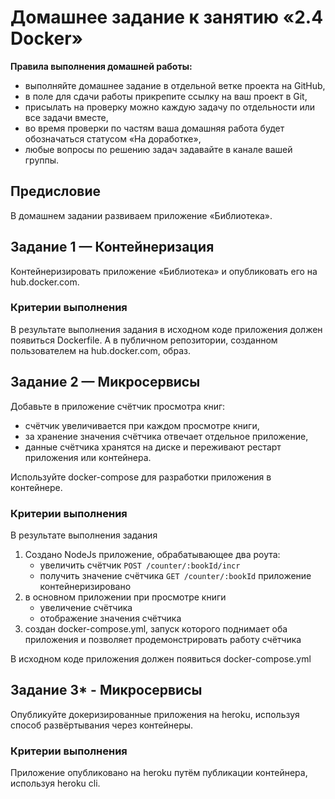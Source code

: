 # Домашнее задание к занятию «2.4 Docker»

**Правила выполнения домашней работы:** 
* выполняйте домашнее задание в отдельной ветке проекта на GitHub,
* в поле для сдачи работы прикрепите ссылку на ваш проект в Git,
* присылать на проверку можно каждую задачу по отдельности или все задачи вместе, 
* во время проверки по частям ваша домашняя работа будет обозначаться статусом «На доработке»,
* любые вопросы по решению задач задавайте в канале вашей группы.

## Предисловие
В домашнем задании развиваем приложение «Библиотека».

## Задание 1 — Контейнеризация

Контейнеризировать приложение «Библиотека» и опубликовать его на hub.docker.com.

### Критерии выполнения
В результате выполнения задания в исходном коде приложения должен появиться Dockerfile. А в публичном репозитории, созданном пользователем на hub.docker.com, образ.

## Задание 2 — Микросервисы

Добавьте в приложение счётчик просмотра книг:
- счётчик увеличивается при каждом просмотре книги,
- за хранение значения счётчика отвечает отдельное приложение,
- данные счётчика хранятся на диске и переживают рестарт приложения или контейнера.

Используйте docker-compose для разработки приложения в контейнере.

### Критерии выполнения
В результате выполнения задания 
1. Создано NodeJs приложение, обрабатывающее два роута:
   - увеличить счётчик `POST /counter/:bookId/incr`
   - получить значение счётчика `GET /counter/:bookId`
   приложение контейнеризировано
1. в основном приложении при просмотре книги
   - увеличение счётчика
   - отображение значения счётчика
1. создан docker-compose.yml, запуск которого поднимает оба приложения и позволяет продемонстрировать работу счётчика

В исходном коде приложения должен появиться docker-compose.yml


## Задание 3* - Микросервисы

Опубликуйте докеризированные приложения на heroku, используя способ развёртывания через контейнеры. 

### Критерии выполнения
Приложение опубликовано на heroku путём публикации контейнера, используя heroku cli. 
